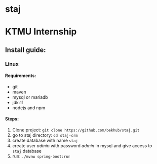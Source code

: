 # staj
<h1>KTMU Internship</h1>
<h2>Install guide:</h2>
<h3>Linux</h3>
<h4>Requirements:</h4>
<ul>
    <li>git</li>
    <li>maven</li>
    <li>mysql or mariadb</li>
    <li>jdk:11</li>
    <li>nodejs and npm</li>
</ul>
<h4>Steps:</h4>
<ol>
    <li>Clone project: <code>git clone https://github.com/bekhub/staj.git</code></li>
    <li>go to staj directory: <code>cd staj-crm</code></li>
    <li>create database with name <code>staj</code></li>
    <li>create user <i>admin</i> with password <i>admin</i> in mysql and give access to <code>staj</code> database</li>
    <li>run: <code>./mvnw spring-boot:run</code></li>
</ol>

